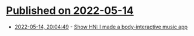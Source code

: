 # [Published on 2022-05-14](index.md)

* [2022-05-14, 20:04:49](https://news.ycombinator.com/item?id=31381812) - [Show HN: I made a body-interactive music app](https://news.ycombinator.com/item?id=31381812)
